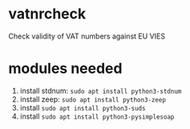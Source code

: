 # vatnrcheck
Check validity of VAT numbers against EU VIES

# modules needed
1. install stdnum: ```sudo apt install python3-stdnum```
1. install zeep: ```sudo apt install python3-zeep```
1. install ```sudo apt install python3-suds```
1. install ```sudo apt install python3-pysimplesoap```

